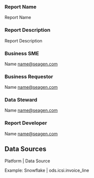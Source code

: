 ### Report Name
Report Name

### Report Description 
Report Description 

### Business SME
Name <name@seagen.com> 

### Business Requestor
Name <name@seagen.com> 

### Data Steward
Name <name@seagen.com> 

### Report Developer
Name <name@seagen.com> 

## Data Sources
Platform    |  Data Source   

Example:
Snowflake   |  ods.icsi.invoice_line  
